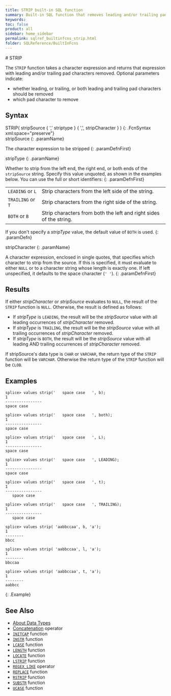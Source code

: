 ```yaml
---
title: STRIP built-in SQL function
summary: Built-in SQL function that removes leading and/or trailing pad characters from a character expression
keywords:
toc: false
product: all
sidebar: home_sidebar
permalink: sqlref_builtinfcns_strip.html
folder: SQLReference/BuiltInFcns
---
```

<section>
<div class="TopicContent" data-swiftype-index="true" markdown="1">
# STRIP

The `STRIP` function takes a character expression and returns that
expression with leading and/or trailing pad characters removed. Optional
parameters indicate:

* whether leading, or trailing, or both leading and trailing pad characters should be removed
* which pad character to remove

## Syntax

<div class="fcnWrapperWide" markdown="1">
    STRIP( stripSource { ',' striptype } { ',', stripCharacter } )
{: .FcnSyntax xml:space="preserve"}

</div>
<div class="paramList" markdown="1">
stripSource
{: .paramName}

The character expression to be stripped
{: .paramDefnFirst}

stripType
{: .paramName}

Whether to strip from the left end, the right end, or both ends of the `stripSource` string. Specify this value unquoted, as shown in the examples below. You can use the full or short identifiers:
{: .paramDefnFirst}

<table>
    <col />
    <col />
    <tbody>
        <tr>
            <td><code>LEADING</code> or <code>L</code></td>
            <td>Strip characters from the left side of the string.</td>
        </tr>
        <tr>
            <td><code>TRAILING</code> or <code>T</code></td>
            <td>Strip characters from the right side of the string.</td>
        </tr>
        <tr>
            <td><code>BOTH</code> or <code>B</code></td>
            <td>Strip characters from both the left and right sides of the string.</td>
        </tr>
    </tbody>
</table>

If you don't specify a *stripType* value, the default value of `BOTH` is used.
{: .paramDefn}

stripCharacter
{: .paramName}

A character expression, enclosed in single quotes, that specifies which character to strip from the
source. If this is specified, it must evaluate to either `NULL` or to a
character string whose length is exactly one. If left unspecified, it
defaults to the space character (`' '`).
{: .paramDefnFirst}

</div>

## Results

If either *stripCharacter* or *stripSource* evaluates to `NULL`, the result of the `STRIP`
 function is `NULL`. Otherwise, the result is defined as follows:

* If *stripType* is `LEADING`, the result will be the *stripSource* value with all leading occurrences of *stripCharacter* removed.
* If *stripType* is `TRAILING`, the result will be the *stripSource* value with all trailing occurrences of *stripCharacter* removed.
* If *stripType* is `BOTH`, the result will be the *stripSource* value with all leading AND trailing occurrences of *stripCharacter* removed.

If stripSource's data type is `CHAR` or `VARCHAR`, the return type of the `STRIP` function will be `VARCHAR`. Otherwise the return type of the `STRIP` function will be `CLOB`.

## Examples

```
splice> values strip('   space case   ', b);
1
----------------
space case

splice> values strip('   space case   ', both);
1
----------------
space case

splice> values strip('   space case   ', L);
1
----------------
space case

splice> values strip('   space case   ', LEADING);
1
----------------
space case

splice> values strip('   space case   ', t);
1
----------------
   space case

splice> values strip('   space case   ', TRAILING);
1
----------------
   space case

splice> values strip( 'aabbccaa', b, 'a');
1
--------
bbcc

splice> values strip( 'aabbccaa', l, 'a');
1
--------
bbccaa

splice> values strip( 'aabbccaa', t, 'a');
1
--------
aabbcc
```
{: .Example}

## See Also

* [About Data Types](sqlref_datatypes_numerictypes.html)
* [Concatenation](sqlref_builtinfcns_concat.html) operator
* [`INITCAP`](sqlref_builtinfcns_initcap.html) function
* [`INSTR`](sqlref_builtinfcns_instr.html) function
* [`LCASE`](sqlref_builtinfcns_lcase.html) function
* [`LENGTH`](sqlref_builtinfcns_length.html) function
* [`LOCATE`](sqlref_builtinfcns_locate.html) function
* [`LSTRIP`](sqlref_builtinfcns_lstrip.html) function
* [`REGEX_LIKE`](sqlref_builtinfcns_regexplike.html) operator
* [`REPLACE`](sqlref_builtinfcns_replace.html) function
* [`RSTRIP`](sqlref_builtinfcns_rstrip.html) function
* [`SUBSTR`](sqlref_builtinfcns_substr.html) function
* [`UCASE`](sqlref_builtinfcns_ucase.html) function

</div>
</section>
